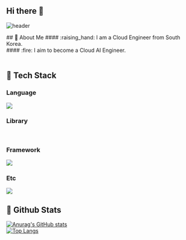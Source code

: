 ## Hi there 👋

  ![header](https://capsule-render.vercel.app/api?type=waving&color=gradient&height=300&section=header&text=Good%20to%20see%20you%20%F0%9F%A4%97)


<div>
  <!--Body-->
  ## 👀 About Me
  #### :raising_hand: I am a Cloud Engineer from South Korea.<br/>
  #### :fire: I aim to become a Cloud AI Engineer.<br/>
  <br/>
  
  ## 🧱 Tech Stack
  ### Language
  <!--Python-->
  <img src="https://img.shields.io/badge/Python-3776AB?style=flat-square&logo=Python&logoColor=white"/>
  <br/>
  
  ### Library
  <br/>

  ### Framework
  <!--Streamlit-->
  <img src="https://img.shields.io/badge/streamlit-FF4B4B?style=flat-square&logo=streamlit&logoColor=white"/>
  <br/>

  ### Etc
  <img src="https://img.shields.io/badge/aws-222F3E?style=flat-square&logo=aws&logoColor=white"/>
  <br/>
  
  ## 🤔 Github Stats
  [![Anurag's GitHub stats](https://github-readme-stats.vercel.app/api?username=kimjh2630)](https://github.com/anuraghazra/github-readme-stats)
  <br/>
  [![Top Langs](https://github-readme-stats.vercel.app/api/top-langs/?username=kimjh2630)](https://github.com/anuraghazra/github-readme-stats)
  
</div>
<!--
**kimjh2630/kimjh2630** is a ✨ _special_ ✨ repository because its `README.md` (this file) appears on your GitHub profile.

Here are some ideas to get you started:

- 🔭 I’m currently working on ...
- 🌱 I’m currently learning ...
- 👯 I’m looking to collaborate on ...
- 🤔 I’m looking for help with ...
- 💬 Ask me about ...
- 📫 How to reach me: ...
- 😄 Pronouns: ...
- ⚡ Fun fact: ...
-->

